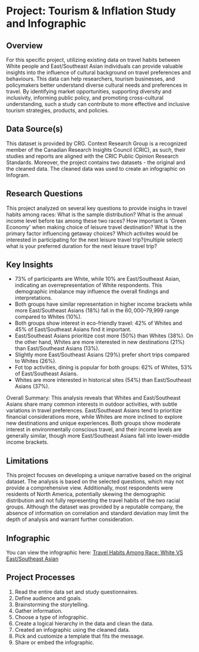 # Project: Tourism & Inflation Study and Infographic

## Overview
For this specific project, utilizing existing data on travel habits between White people and East/Southeast Asian individuals can provide valuable insights into the influence of cultural background on travel preferences and behaviours. This data can help researchers, tourism businesses, and policymakers better understand diverse cultural needs and preferences in travel. By identifying market opportunities, supporting diversity and inclusivity, informing public policy, and promoting cross-cultural understanding, such a study can contribute to more effective and inclusive tourism strategies, products, and policies. 

## Data Source(s)
This dataset is provided by CRG. Context Research Group is a recognized member of the Canadian Research Insights Council (CRIC), as such, their studies and reports are aligned with the CRIC Public Opinion Research Standards. Moreover, the project contains two datasets - the original and the cleaned data. The cleaned data was used to create an infographic on Infogram.

## Research Questions
This project analyzed on several key questions to provide insighs in travel habits among races:
What is the sample distribution?
What is the annual income level before tax among these two races?
How important is 'Green Economy' when making choice of leisure travel destination?
What is the primary factor influencing getaway choices?
Which activites would be interested in participating for the next leisure travel trip?(multiple select)
what is your preferred duration for the next leisure travel trip?

## Key Insights
- 73% of participants are White, while 10% are East/Southeast Asian, indicating an overrepresentation of White respondents. This demographic imbalance may influence the overall findings and interpretations.
- Both groups have similar representation in higher income brackets while more East/Southeast Asians (18%) fall in the $60,000–$79,999 range compared to Whites (10%).
- Both groups show interest in eco-friendly travel: 42% of Whites and 45% of East/Southeast Asians find it important.
- East/Southeast Asians prioritize cost more (50%) than Whites (38%). On the other hand, Whites are more interested in new destinations (21%) than East/Southeast Asians (13%).
- Slightly more East/Southeast Asians (29%) prefer short trips compared to Whites (26%).
- Fot top activities, dining is popular for both groups: 62% of Whites, 53% of East/Southeast Asians.
- Whites are more interested in historical sites (54%) than East/Southeast Asians (37%).

Overall Summary:
This analysis reveals that Whites and East/Southeast Asians share many common interests in outdoor activities, with subtle variations in travel preferences. East/Southeast Asians tend to prioritize financial considerations more, while Whites are more inclined to explore new destinations and unique experiences. Both groups show moderate interest in environmentally conscious travel, and their income levels are generally similar, though more East/Southeast Asians fall into lower-middle income brackets. 

## Limitations
This project focuses on developing a unique narrative based on the original dataset. The analysis is based on the selected questions, which may not provide a comprehensive view. Additionally, most respondents were residents of North America, potentially skewing the demographic distribution and not fully representing the travel habits of the two racial groups. Although the dataset was provided by a reputable company, the absence of information on correlation and standard deviation may limit the depth of analysis and warrant further consideration.

## Infographic
You can view the infographic here: [Travel Habits Among Race: White VS East/Southeast Asian](https://infogram.com/travel-habits-among-race-white-vs-eastsoutheast-asian-1h0r6rzl038lw4e?live)

## Project Processes
1. Read the entire data set and study questionnaires.
2. Define audience and goals.
3. Brainstorming the storytelling.
4. Gather information.
5. Choose a type of infographic.
6. Create a logical hierarchy in the data and clean the data.
7. Created an infographic using the cleaned data.
8. Pick and customize a template that fits the message.
9. Share or embed the infographic.
